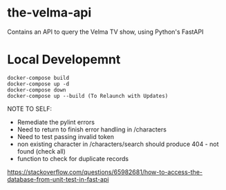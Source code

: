 # the-velma-api
Contains an API to query the Velma TV show, using Python's FastAPI

# Local Developemnt
```
docker-compose build
docker-compose up -d
docker-compose down
docker-compose up --build (To Relaunch with Updates)
```

NOTE TO SELF:
- Remediate the pylint errors
- Need to return to finish error handling in /characters
- Need to test passing invalid token
- non existing character in /characters/search should produce 404 - not found (check all)
- function to check for duplicate records


https://stackoverflow.com/questions/65982681/how-to-access-the-database-from-unit-test-in-fast-api
